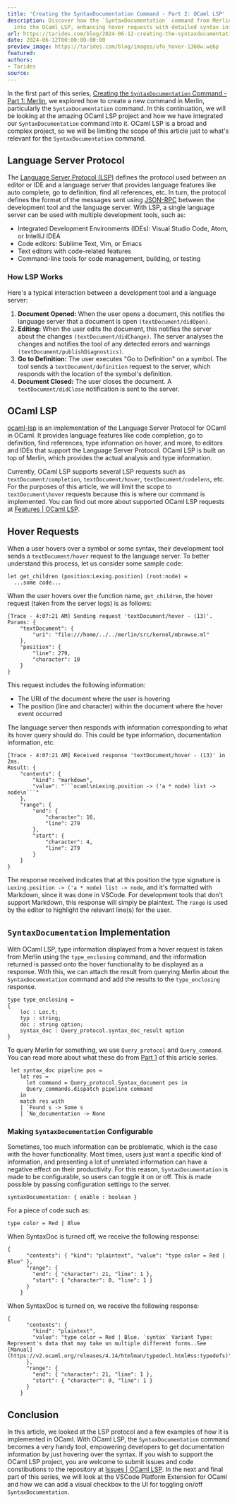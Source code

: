 ```yaml
---
title: 'Creating the SyntaxDocumentation Command - Part 2: OCaml LSP'
description: Discover how the `SyntaxDocumentation` command from Merlin was integrated
  into the OCaml LSP, enhancing hover requests with detailed syntax info for developers.
url: https://tarides.com/blog/2024-06-12-creating-the-syntaxdocumentation-command-part-2-ocaml-lsp
date: 2024-06-12T00:00:00-00:00
preview_image: https://tarides.com/blog/images/ufo_hover-1360w.webp
featured:
authors:
- Tarides
source:
---
```


<p>In the first part of this series, <a href="https://tarides.com/blog/2024-04-17-creating-the-syntaxdocumentation-command-part-1-merlin/">Creating the <code>SyntaxDocumentation</code> Command - Part 1: Merlin</a>, we explored how to create a new command in Merlin, particularly the <code>SyntaxDocumentation</code> command. In this continuation, we will be looking at the amazing OCaml LSP project and how we have integrated our <code>SyntaxDocumentation</code> command into it. OCaml LSP is a broad and complex project, so we will be limiting the scope of this article just to what's relevant for the <code>SyntaxDocumentation</code> command.</p>
<h2>Language Server Protocol</h2>
<p>The <a href="https://microsoft.github.io/language-server-protocol/">Language Server Protocol (LSP)</a> defines the protocol used between an editor or IDE and a language server that provides language features like auto complete, go to definition, find all references, etc. In turn, the protocol defines the format of the messages sent using <a href="https://www.jsonrpc.org/">JSON-RPC</a> between the development tool and the language server. With LSP, a single language server can be used with multiple development tools, such as:</p>
<ul>
<li>Integrated Development Environments (IDEs): Visual Studio Code, Atom, or IntelliJ IDEA</li>
<li>Code editors: Sublime Text, Vim, or Emacs</li>
<li>Text editors with code-related features</li>
<li>Command-line tools for code management, building, or testing</li>
</ul>
<h3>How LSP Works</h3>
<p>Here's a typical interaction between a development tool and a language server:</p>
<ol>
<li><strong>Document Opened:</strong> When the user opens a document, this notifies the language server that a document is open <code>(textDocument/didOpen)</code>.</li>
<li><strong>Editing:</strong> When the user edits the document, this notifies the server about the changes <code>(textDocument/didChange)</code>. The server analyses the changes and notifies the tool of any detected errors and warnings <code>(textDocument/publishDiagnostics)</code>.</li>
<li><strong>Go to Definition:</strong> The user executes &quot;Go to Definition&quot; on a symbol. The tool sends a <code>textDocument/definition</code> request to the server, which responds with the location of the symbol's definition.</li>
<li><strong>Document Closed:</strong> The user closes the document. A <code>textDocument/didClose</code> notification is sent to the server.</li>
</ol>
<h2>OCaml LSP</h2>
<p><a href="https://github.com/ocaml/ocaml-lsp">ocaml-lsp</a> is an implementation of the Language Server Protocol for OCaml in OCaml. It provides language features like code completion, go to definition, find references, type information on hover, and more, to editors and IDEs that support the Language Server Protocol. OCaml LSP is built on top of Merlin, which provides the actual analysis and type information.</p>
<p>Currently, OCaml LSP supports several LSP requests such as <code>textDocument/completion</code>, <code>textDocument/hover</code>, <code>textDocument/codelens</code>, etc. For the purposes of this article, we will limit the scope to <code>textDocument\hover</code> requests because this is where our command is implemented. You can find out more about supported OCaml LSP requests at <a href="https://github.com/ocaml/ocaml-lsp/tree/master?tab=readme-ov-file#features">Features | OCaml LSP</a>.</p>
<h2>Hover Requests</h2>
<p>When a user hovers over a symbol or some syntax, their development tool sends a <code>textDocument/hover</code> request to the language server. To better understand this process, let us consider some sample code:</p>
<pre><code><span class="ocaml-keyword">let</span><span class="ocaml-source"> </span><span class="ocaml-entity-name-function-binding">get_children</span><span class="ocaml-source"> </span><span class="ocaml-source">(</span><span class="ocaml-source">position</span><span class="ocaml-keyword-other-ocaml punctuation-other-colon punctuation">:</span><span class="ocaml-constant-language-capital-identifier">Lexing</span><span class="ocaml-keyword-other-ocaml punctuation-other-period punctuation-separator">.</span><span class="ocaml-source">position</span><span class="ocaml-source">)</span><span class="ocaml-source"> </span><span class="ocaml-source">(</span><span class="ocaml-source">root</span><span class="ocaml-keyword-other-ocaml punctuation-other-colon punctuation">:</span><span class="ocaml-source">node</span><span class="ocaml-source">)</span><span class="ocaml-source"> </span><span class="ocaml-keyword-operator">=</span><span class="ocaml-source">
</span><span class="ocaml-source">  </span><span class="ocaml-keyword-other-ocaml punctuation-other-period punctuation-separator">.</span><span class="ocaml-keyword-other-ocaml punctuation-other-period punctuation-separator">.</span><span class="ocaml-keyword-other-ocaml punctuation-other-period punctuation-separator">.</span><span class="ocaml-source">some</span><span class="ocaml-source"> </span><span class="ocaml-source">code</span><span class="ocaml-keyword-other-ocaml punctuation-other-period punctuation-separator">.</span><span class="ocaml-keyword-other-ocaml punctuation-other-period punctuation-separator">.</span><span class="ocaml-keyword-other-ocaml punctuation-other-period punctuation-separator">.</span><span class="ocaml-source">
</span></code></pre>
<p>When the user hovers over the function name, <code>get_children</code>, the hover request (taken from the server logs) is as follows:</p>
<pre><code class="language-json">[Trace - 4:07:21 AM] Sending request 'textDocument/hover - (13)'.
Params: {
    &quot;textDocument&quot;: {
        &quot;uri&quot;: &quot;file:///home/../../merlin/src/kernel/mbrowse.ml&quot;
    },
    &quot;position&quot;: {
        &quot;line&quot;: 279,
        &quot;character&quot;: 10
    }
}
</code></pre>
<p>This request includes the following information:</p>
<ul>
<li>The URI of the document where the user is hovering</li>
<li>The position (line and character) within the document where the hover event occurred</li>
</ul>
<p>The language server then responds with information corresponding to what its hover query should do. This could be type information, documentation information, etc.</p>
<pre><code class="language-json">[Trace - 4:07:21 AM] Received response 'textDocument/hover - (13)' in 2ms.
Result: {
    &quot;contents&quot;: {
        &quot;kind&quot;: &quot;markdown&quot;,
        &quot;value&quot;: &quot;```ocaml\nLexing.position -&gt; ('a * node) list -&gt; node\n```&quot;
    },
    &quot;range&quot;: {
        &quot;end&quot;: {
            &quot;character&quot;: 16,
            &quot;line&quot;: 279
        },
        &quot;start&quot;: {
            &quot;character&quot;: 4,
            &quot;line&quot;: 279
        }
    }
}
</code></pre>
<p>The response received indicates that at this position the type signature is <code>Lexing.position -&gt; ('a * node) list -&gt; node</code>, and it's formatted with Markdown, since it was done in VSCode. For development tools that don't support Markdown, this response will simply be plaintext. The <code>range</code> is used by the editor to highlight the relevant line(s) for the user.</p>
<h2><code>SyntaxDocumentation</code> Implementation</h2>
<p>With OCaml LSP, type information displayed from a hover request is taken from Merlin using the <code>type_enclosing</code> command, and the information returned is passed onto the hover functionality to be displayed as a response. With this, we can attach the result from querying Merlin about the <code>SyntaxDocumentation</code> command and add the results to the <code>type_enclosing</code> response.</p>
<pre><code><span class="ocaml-keyword-other">type</span><span class="ocaml-source"> </span><span class="ocaml-source">type_enclosing</span><span class="ocaml-source"> </span><span class="ocaml-keyword-operator">=</span><span class="ocaml-source">
</span><span class="ocaml-source">{</span><span class="ocaml-source">
</span><span class="ocaml-source">    </span><span class="ocaml-source">loc</span><span class="ocaml-source"> </span><span class="ocaml-keyword-other-ocaml punctuation-other-colon punctuation">:</span><span class="ocaml-source"> </span><span class="ocaml-constant-language-capital-identifier">Loc</span><span class="ocaml-keyword-other-ocaml punctuation-other-period punctuation-separator">.</span><span class="ocaml-source">t</span><span class="ocaml-keyword-other-ocaml punctuation-separator-terminator punctuation-separator">;</span><span class="ocaml-source">
</span><span class="ocaml-source">    </span><span class="ocaml-source">typ</span><span class="ocaml-source"> </span><span class="ocaml-keyword-other-ocaml punctuation-other-colon punctuation">:</span><span class="ocaml-source"> </span><span class="ocaml-support-type">string</span><span class="ocaml-keyword-other-ocaml punctuation-separator-terminator punctuation-separator">;</span><span class="ocaml-source">
</span><span class="ocaml-source">    </span><span class="ocaml-source">doc</span><span class="ocaml-source"> </span><span class="ocaml-keyword-other-ocaml punctuation-other-colon punctuation">:</span><span class="ocaml-source"> </span><span class="ocaml-support-type">string</span><span class="ocaml-source"> </span><span class="ocaml-source">option</span><span class="ocaml-keyword-other-ocaml punctuation-separator-terminator punctuation-separator">;</span><span class="ocaml-source">
</span><span class="ocaml-source">    </span><span class="ocaml-source">syntax_doc</span><span class="ocaml-source"> </span><span class="ocaml-keyword-other-ocaml punctuation-other-colon punctuation">:</span><span class="ocaml-source"> </span><span class="ocaml-constant-language-capital-identifier">Query_protocol</span><span class="ocaml-keyword-other-ocaml punctuation-other-period punctuation-separator">.</span><span class="ocaml-source">syntax_doc_result</span><span class="ocaml-source"> </span><span class="ocaml-source">option</span><span class="ocaml-source">
</span><span class="ocaml-source">}</span><span class="ocaml-source">
</span></code></pre>
<p>To query Merlin for something, we use <code>Query_protocol</code> and <code>Query_command</code>. You can read more about what these do from <a href="https://tarides.com/blog/2024-04-17-creating-the-syntaxdocumentation-command-part-1-merlin/">Part 1</a> of this article series.</p>
<pre><code><span class="ocaml-source"> </span><span class="ocaml-keyword">let</span><span class="ocaml-source"> </span><span class="ocaml-entity-name-function-binding">syntax_doc</span><span class="ocaml-source"> </span><span class="ocaml-source">pipeline</span><span class="ocaml-source"> </span><span class="ocaml-source">pos</span><span class="ocaml-source"> </span><span class="ocaml-keyword-operator">=</span><span class="ocaml-source">
</span><span class="ocaml-source">    </span><span class="ocaml-keyword">let</span><span class="ocaml-source"> </span><span class="ocaml-entity-name-function-binding">res</span><span class="ocaml-source"> </span><span class="ocaml-keyword-operator">=</span><span class="ocaml-source">
</span><span class="ocaml-source">      </span><span class="ocaml-keyword">let</span><span class="ocaml-source"> </span><span class="ocaml-entity-name-function-binding">command</span><span class="ocaml-source"> </span><span class="ocaml-keyword-operator">=</span><span class="ocaml-source"> </span><span class="ocaml-constant-language-capital-identifier">Query_protocol</span><span class="ocaml-keyword-other-ocaml punctuation-other-period punctuation-separator">.</span><span class="ocaml-constant-language-capital-identifier">Syntax_document</span><span class="ocaml-source"> </span><span class="ocaml-source">pos</span><span class="ocaml-source"> </span><span class="ocaml-keyword-other">in</span><span class="ocaml-source">
</span><span class="ocaml-source">      </span><span class="ocaml-constant-language-capital-identifier">Query_commands</span><span class="ocaml-keyword-other-ocaml punctuation-other-period punctuation-separator">.</span><span class="ocaml-source">dispatch</span><span class="ocaml-source"> </span><span class="ocaml-source">pipeline</span><span class="ocaml-source"> </span><span class="ocaml-source">command</span><span class="ocaml-source">
</span><span class="ocaml-source">    </span><span class="ocaml-keyword-other">in</span><span class="ocaml-source">
</span><span class="ocaml-source">    </span><span class="ocaml-keyword-other">match</span><span class="ocaml-source"> </span><span class="ocaml-source">res</span><span class="ocaml-source"> </span><span class="ocaml-keyword-other">with</span><span class="ocaml-source">
</span><span class="ocaml-source">    </span><span class="ocaml-keyword-other">|</span><span class="ocaml-source"> </span><span class="ocaml-constant-language-polymorphic-variant">`Found</span><span class="ocaml-source"> </span><span class="ocaml-source">s</span><span class="ocaml-source"> </span><span class="ocaml-keyword-operator">-&gt;</span><span class="ocaml-source"> </span><span class="ocaml-constant-language-capital-identifier">Some</span><span class="ocaml-source"> </span><span class="ocaml-source">s</span><span class="ocaml-source">
</span><span class="ocaml-source">    </span><span class="ocaml-keyword-other">|</span><span class="ocaml-source"> </span><span class="ocaml-constant-language-polymorphic-variant">`No_documentation</span><span class="ocaml-source"> </span><span class="ocaml-keyword-operator">-&gt;</span><span class="ocaml-source"> </span><span class="ocaml-constant-language-capital-identifier">None</span><span class="ocaml-source">
</span></code></pre>
<h3>Making <code>SyntaxDocumentation</code> Configurable</h3>
<p>Sometimes, too much information can be problematic, which is the case with the hover functionality. Most times, users just want a specific kind of information, and presenting a lot of unrelated information can have a negative effect on their productivity. For this reason, <code>SyntaxDocumentation</code> is made to be configurable, so users can toggle it on or off. This is made possible by passing configuration settings to the server.</p>
<pre><code><span class="ocaml-source">syntaxDocumentation</span><span class="ocaml-keyword-other-ocaml punctuation-other-colon punctuation">:</span><span class="ocaml-source"> </span><span class="ocaml-source">{</span><span class="ocaml-source"> </span><span class="ocaml-source">enable</span><span class="ocaml-source"> </span><span class="ocaml-keyword-other-ocaml punctuation-other-colon punctuation">:</span><span class="ocaml-source"> </span><span class="ocaml-source">boolean</span><span class="ocaml-source"> </span><span class="ocaml-source">}</span><span class="ocaml-source">
</span></code></pre>
<p>For a piece of code such as:</p>
<pre><code><span class="ocaml-keyword-other">type</span><span class="ocaml-source"> </span><span class="ocaml-source">color</span><span class="ocaml-source"> </span><span class="ocaml-keyword-operator">=</span><span class="ocaml-source"> </span><span class="ocaml-constant-language-capital-identifier">Red</span><span class="ocaml-source"> </span><span class="ocaml-keyword-other">|</span><span class="ocaml-source"> </span><span class="ocaml-constant-language-capital-identifier">Blue</span><span class="ocaml-source">
</span></code></pre>
<p>When SyntaxDoc is turned off, we receive the following response:</p>
<pre><code class="language-json">{
      &quot;contents&quot;: { &quot;kind&quot;: &quot;plaintext&quot;, &quot;value&quot;: &quot;type color = Red | Blue&quot; },
      &quot;range&quot;: {
        &quot;end&quot;: { &quot;character&quot;: 21, &quot;line&quot;: 1 },
        &quot;start&quot;: { &quot;character&quot;: 0, &quot;line&quot;: 1 }
      }
    }
</code></pre>
<p>When SyntaxDoc is turned on, we receive the following response:</p>
<pre><code class="language-json">{
      &quot;contents&quot;: {
        &quot;kind&quot;: &quot;plaintext&quot;,
        &quot;value&quot;: &quot;type color = Red | Blue. `syntax` Variant Type: Represent's data that may take on multiple different forms..See [Manual](https://v2.ocaml.org/releases/4.14/htmlman/typedecl.html#ss:typedefs)&quot;
      },
      &quot;range&quot;: {
        &quot;end&quot;: { &quot;character&quot;: 21, &quot;line&quot;: 1 },
        &quot;start&quot;: { &quot;character&quot;: 0, &quot;line&quot;: 1 }
      }
    }
</code></pre>
<h2>Conclusion</h2>
<p>In this article, we looked at the LSP protocol and a few examples of how it is implemented in OCaml. With OCaml LSP, the <code>SyntaxDocumentation</code> command becomes a very handy tool, empowering developers to get documentation information by just hovering over the syntax. If you wish to support the OCaml LSP project, you are welcome to submit issues and code constibutions to the repository at <a href="https://github.com/ocaml/ocaml-lsp/issues">Issues | OCaml LSP</a>. In the next and final part of this series, we will look at the VSCode Platform Extension for OCaml and how we can add a visual checkbox to the UI for toggling on/off <code>SyntaxDocumentation</code>.</p>

